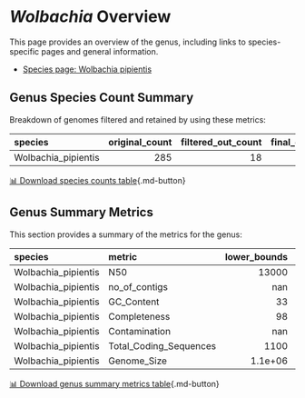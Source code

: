 # *Wolbachia* Overview
This page provides an overview of the genus, including links to species-specific pages and general information.

- [Species page: Wolbachia pipientis](Wolbachia_pipientis/index.md)
## Genus Species Count Summary
Breakdown of genomes filtered and retained by using these metrics:

| species             |   original_count |   filtered_out_count |   final_count |
|:--------------------|-----------------:|---------------------:|--------------:|
| Wolbachia_pipientis |              285 |                   18 |           267 |


[📊 Download species counts table](species_counts.csv){.md-button}
## Genus Summary Metrics
This section provides a summary of the metrics for the genus:

| species             | metric                 |   lower_bounds |   upper_bounds |
|:--------------------|:-----------------------|---------------:|---------------:|
| Wolbachia_pipientis | N50                    |    13000       |      nan       |
| Wolbachia_pipientis | no_of_contigs          |      nan       |      230       |
| Wolbachia_pipientis | GC_Content             |       33       |       36       |
| Wolbachia_pipientis | Completeness           |       98       |      nan       |
| Wolbachia_pipientis | Contamination          |      nan       |        2       |
| Wolbachia_pipientis | Total_Coding_Sequences |     1100       |     1700       |
| Wolbachia_pipientis | Genome_Size            |        1.1e+06 |        1.8e+06 |


[📊 Download genus summary metrics table](genus_summary_metrics.csv){.md-button}
